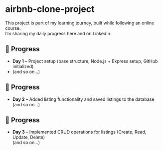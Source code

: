 # airbnb-clone-project

This project is part of my learning journey, built while following an online course.  
I’m sharing my daily progress here and on LinkedIn.

## 📅 Progress

- **Day 1** – Project setup (base structure, Node.js + Express setup, GitHub initialized)
- (and so on...)

## 📅 Progress

- **Day 2** – Added listing functionality and saved listings to the database  
  (and so on...)

## 📅 Progress

- **Day 3** – Implemented CRUD operations for listings (Create, Read, Update, Delete)  
  (and so on...)
